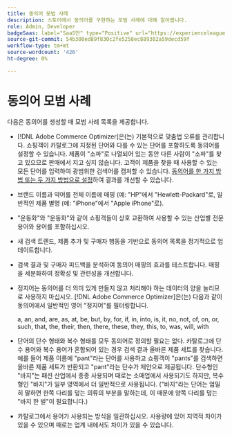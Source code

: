 ```yaml
---
title: 동의어 모범 사례
description: 스토어에서 동의어를 구현하는 모범 사례에 대해 알아봅니다.
role: Admin, Developer
badgeSaas: label="SaaS만" type="Positive" url="https://experienceleague.adobe.com/ko/docs/commerce/user-guides/product-solutions" tooltip="Adobe Commerce as a Cloud Service 및 Adobe Commerce Optimizer 프로젝트에만 적용됩니다(Adobe 관리 SaaS 인프라)."
source-git-commit: 54b300ed89f830c2fe5258ec889302a59decd59f
workflow-type: tm+mt
source-wordcount: '426'
ht-degree: 0%

---
```


# 동의어 모범 사례

다음은 동의어를 생성할 때 모범 사례 목록을 제공합니다.

- [!DNL Adobe Commerce Optimizer]은(는) 기본적으로 맞춤법 오류를 관리합니다. 쇼핑객이 카탈로그에 지정된 단어와 다를 수 있는 단어를 포함하도록 동의어를 설정할 수 있습니다. 제품이 &quot;소파&quot;로 나열되어 있는 동안 다른 사람이 &quot;소파&quot;를 찾고 있으므로 판매에서 지고 싶지 않습니다. 고객이 제품을 찾을 때 사용할 수 있는 모든 단어를 입력하여 광범위한 검색어를 캡처할 수 있습니다. [동의어를 한 가지 방법 또는 두 가지 방법으로 설정](add.md#step-2-define-the-synonym-by-type)하여 결과를 개선할 수 있습니다.

- 브랜드 이름과 약어를 전체 이름에 매핑 (예: &quot;HP&quot;에서 &quot;Hewlett-Packard&quot;로, 일반적인 제품 별명 (예: &quot;iPhone&quot;에서 &quot;Apple iPhone&quot;로).

- &quot;운동화&quot;와 &quot;운동화&quot;와 같이 쇼핑객들이 상호 교환하여 사용할 수 있는 산업별 전문 용어와 용어를 포함하십시오.

- 새 검색 트렌드, 제품 추가 및 구매자 행동을 기반으로 동의어 목록을 정기적으로 업데이트합니다.

- 검색 결과 및 구매자 피드백을 분석하여 동의어 매핑의 효과를 테스트합니다. 매핑을 세분화하여 정확성 및 관련성을 개선합니다.

- 정지어는 동의어를 더 의미 있게 만들지 않고 처리해야 하는 데이터의 양을 늘리므로 사용하지 마십시오. [!DNL Adobe Commerce Optimizer]은(는) 다음과 같이 동의어에서 일반적인 영어 &quot;정지어&quot;를 필터링합니다.

  a, an, and, are, as, at, be, but, by, for, if, in, into, is, it, no, not, of, on, or, such, that, the, their, then, there, these, they, this, to, was, will, with

- 단어의 단수 형태와 복수 형태를 모두 동의어로 정의할 필요는 없다. 카탈로그에 단수 용어와 복수 용어가 혼합되어 있는 경우 검색 결과 올바른 제품 세트를 찾습니다. 예를 들어 제품 이름에 &quot;pant&quot;라는 단어를 사용하고 쇼핑객이 &quot;pants&quot;를 검색하면 올바른 제품 세트가 반환되고 &quot;pant&quot;라는 단수가 제안으로 제공됩니다. 단수형인 &quot;바지&quot;는 패션 산업에서 종종 사용되며 때로는 소매업에서 사용되기도 하지만, 복수형인 &quot;바지&quot;가 일부 영역에서 더 일반적으로 사용됩니다. (&quot;바지&quot;라는 단어는 엄밀히 말하면 한쪽 다리를 덮는 의류의 부분을 말하는데, 이 때문에 양쪽 다리를 덮는 &quot;바지 한 벌&quot;이 필요합니다.)

- 카탈로그에서 용어가 사용되는 방식을 일관하십시오. 사용량에 있어 지역적 차이가 있을 수 있으며 때로는 업계 내에서도 차이가 있을 수 있습니다.
